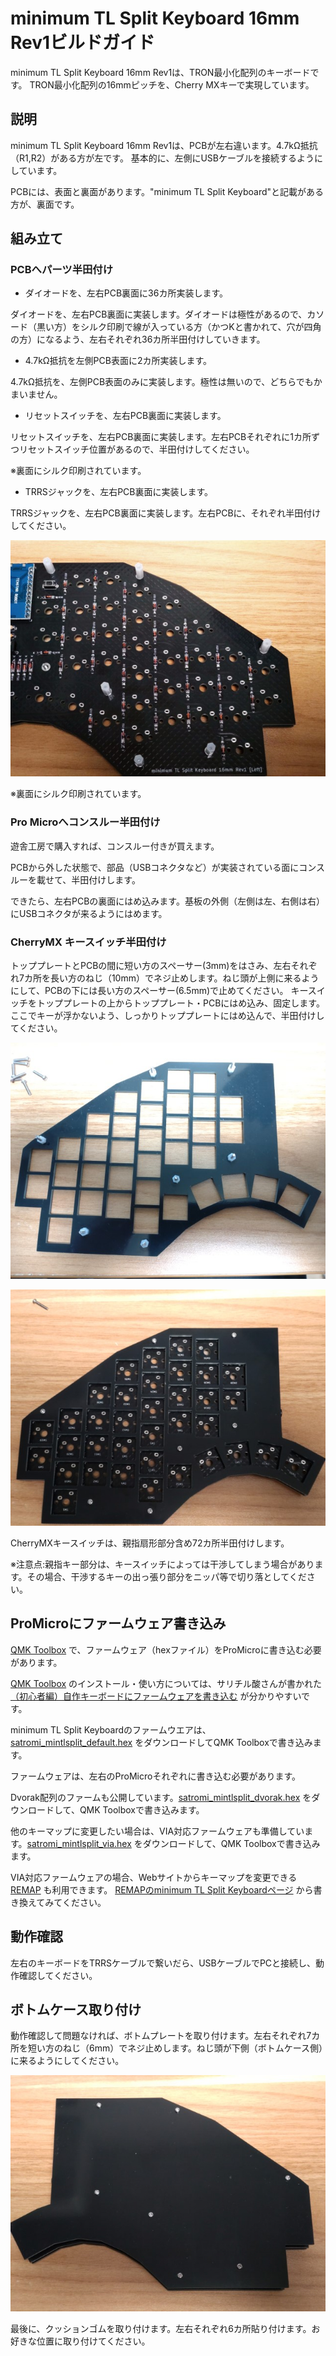 # minimum TL Split Keyboard 16mm Rev1ビルドガイド

minimum TL Split Keyboard 16mm Rev1は、TRON最小化配列のキーボードです。
TRON最小化配列の16mmピッチを、Cherry MXキーで実現しています。

## 説明
minimum TL Split Keyboard 16mm Rev1は、PCBが左右違います。4.7kΩ抵抗（R1,R2）がある方が左です。
基本的に、左側にUSBケーブルを接続するようにしています。

PCBには、表面と裏面があります。"minimum TL Split Keyboard"と記載がある方が、裏面です。

## 組み立て
### PCBへパーツ半田付け

- ダイオードを、左右PCB裏面に36カ所実装します。

ダイオードを、左右PCB裏面に実装します。ダイオードは極性があるので、カソード（黒い方）をシルク印刷で線が入っている方（かつKと書かれて、穴が四角の方）になるよう、左右それぞれ36カ所半田付けしていきます。

- 4.7kΩ抵抗を左側PCB表面に2カ所実装します。

4.7kΩ抵抗を、左側PCB表面のみに実装します。極性は無いので、どちらでもかまいません。

- リセットスイッチを、左右PCB裏面に実装します。

リセットスイッチを、左右PCB裏面に実装します。左右PCBそれぞれに1カ所ずつリセットスイッチ位置があるので、半田付けしてください。

※裏面にシルク印刷されています。

- TRRSジャックを、左右PCB裏面に実装します。

TRRSジャックを、左右PCB裏面に実装します。左右PCBに、それぞれ半田付けしてください。

![パーツ半田付け](./image/pcbback.jpg)

※裏面にシルク印刷されています。

### Pro Microへコンスルー半田付け

遊舎工房で購入すれば、コンスルー付きが買えます。

PCBから外した状態で、部品（USBコネクタなど）が実装されている面にコンスルーを載せて、半田付けします。

できたら、左右PCBの裏面にはめ込みます。基板の外側（左側は左、右側は右）にUSBコネクタが来るようにはめます。

### CherryMX キースイッチ半田付け

トッププレートとPCBの間に短い方のスペーサー(3mm)をはさみ、左右それぞれ7カ所を長い方のねじ（10mm）でネジ止めします。ねじ頭が上側に来るようにして、PCBの下には長い方のスペーサー(6.5mm)で止めてください。
キースイッチをトッププレートの上からトッププレート・PCBにはめ込み、固定します。ここでキーが浮かないよう、しっかりトッププレートにはめ込んで、半田付けしてください。

![トッププレート](./image/topplate.jpg)

![トッププレート2](./image/topplate2.jpg)

CherryMXキースイッチは、親指扇形部分含め72カ所半田付けします。

※注意点:親指キー部分は、キースイッチによっては干渉してしまう場合があります。その場合、干渉するキーの出っ張り部分をニッパ等で切り落としてください。



## ProMicroにファームウェア書き込み
[QMK Toolbox](https://github.com/qmk/qmk_toolbox) で、ファームウェア（hexファイル）をProMicroに書き込む必要があります。

[QMK Toolbox](https://github.com/qmk/qmk_toolbox) のインストール・使い方については、サリチル酸さんが書かれた[（初心者編）自作キーボードにファームウェアを書き込む](https://salicylic-acid3.hatenablog.com/entry/qmk-toolbox) が分かりやすいです。

minimum TL Split Keyboardのファームウエアは、 [satromi_mintlsplit_default.hex](https://github.com/satromi/minimumtlsplit16_rev1/blob/main/hex/satromi_mintlsplit_default.hex) をダウンロードしてQMK Toolboxで書き込みます。

ファームウェアは、左右のProMicroそれぞれに書き込む必要があります。

Dvorak配列のファームも公開しています。[satromi_mintlsplit_dvorak.hex](https://github.com/satromi/minimumtlsplit16_rev1/blob/main/hex/satromi_mintlsplit_dvorak.hex) をダウンロードして、QMK Toolboxで書き込みます。

他のキーマップに変更したい場合は、VIA対応ファームウェアも準備しています。[satromi_mintlsplit_via.hex](https://github.com/satromi/minimumtlsplit16_rev1/blob/main/hex/satromi_mintlsplit_via.hex) をダウンロードして、QMK Toolboxで書き込みます。

VIA対応ファームウェアの場合、Webサイトからキーマップを変更できる [REMAP](https://remap-keys.app/)  も利用できます。
[REMAPのminimum TL Split Keyboardページ](https://remap-keys.app/catalog/6Lzaoh8tO5NVf4gDDHTs)  から書き換えてみてください。

## 動作確認

左右のキーボードをTRRSケーブルで繋いだら、USBケーブルでPCと接続し、動作確認してください。

## ボトムケース取り付け

動作確認して問題なければ、ボトムプレートを取り付けます。左右それぞれ7カ所を短い方のねじ（6mm）でネジ止めします。ねじ頭が下側（ボトムケース側）に来るようにしてください。

![ボトムプレート取り付け](./image/bottomplate.jpg)

最後に、クッションゴムを取り付けます。左右それぞれ6カ所貼り付けます。お好きな位置に取り付けてください。
